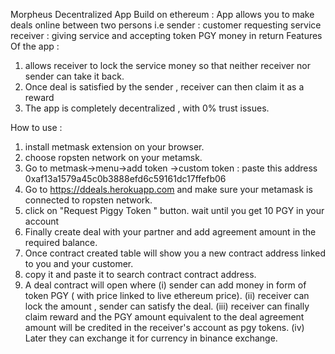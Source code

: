 Morpheus Decentralized App Build on ethereum :
App allows you to make deals online between two persons 
i.e sender : customer requesting service 
receiver : giving service and accepting token PGY money in return
Features Of the app :
1. allows receiver to lock the service money so that neither receiver nor sender can take it back.
2. Once deal is satisfied by the sender , receiver can then claim it as a reward
3. The app is completely decentralized , with 0% trust issues.

How to use :
1. install metmask extension on your browser.
2. choose ropsten network on your metamsk.
3. Go to metmask->menu->add token ->custom token :
    paste this address  0xaf13a1579a45c0b3888efd6c59161dc17ffefb06
4. Go to https://ddeals.herokuapp.com and make sure your metamask is connected to ropsten network.
5. click on "Request Piggy Token " button.
    wait until you get 10 PGY in your account
6. Finally create deal with your partner and add agreement amount in the required balance.
7. Once contract created table will show you a new contract address linked to you and your customer.
8. copy it and paste it to search contract contract address.
9. A deal contract will open where 
    (i) sender can add money in form of token PGY ( with price linked to live ethereum price).
    (ii) receiver can lock the amount , sender can satisfy the deal.
    (iii) receiver can finally claim reward and the PGY amount equivalent to the deal agreement amount will be credited in the receiver's             account as pgy tokens.
    (iv) Later they can exchange it for currency in binance exchange.
